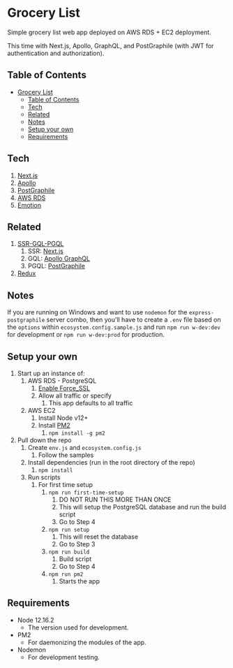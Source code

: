 # Grocery List

Simple grocery list web app deployed on AWS RDS + EC2 deployment.

This time with Next.js, Apollo, GraphQL, and PostGraphile (with JWT for authentication and authorization).

## Table of Contents

- [Grocery List](#grocery-list)
  - [Table of Contents](#table-of-contents)
  - [Tech](#tech)
  - [Related](#related)
  - [Notes](#notes)
  - [Setup your own](#setup-your-own)
  - [Requirements](#requirements)

## Tech

1. [Next.js](https://github.com/zeit/next.js/tree/canary/examples/api-routes-apollo-server-and-client)
2. [Apollo](https://www.apollographql.com)
3. [PostGraphile](https://www.graphile.org/postgraphile)
4. [AWS RDS](https://aws.amazon.com/rds)
5. [Emotion](https://emotion.sh/docs/introduction)

## Related

1. [SSR-GQL-PGQL](https://github.com/xreic/grocerylist)
   1. SSR: [Next.js](https://nextjs.org)
   2. GQL: [Apollo GraphQL](https://www.apollographql.com)
   3. PGQL: [PostGraphile](https://www.graphile.org/postgraphile)
2. [Redux](https://github.com/xreic/hrla35-grocery-list/tree/redux)

## Notes

If you are running on Windows and want to use `nodemon` for the `express-postgraphile` server combo, then you'll have to create a `.env` file based on the `options` within `ecosystem.config.sample.js` and run `npm run w-dev:dev` for development or `npm run w-dev:prod` for production.

## Setup your own

1. Start up an instance of:
   1. AWS RDS - PostgreSQL
      1. [Enable Force_SSL](https://stackoverflow.com/questions/35247347/point-heroku-application-to-aws-rds-database)
      2. Allow all traffic or specify
         1. This app defaults to all traffic
   2. AWS EC2
      1. Install Node v12+
      2. Install [PM2](https://github.com/Unitech/pm2)
         1. `npm install -g pm2`
2. Pull down the repo
   1. Create `env.js` and `ecosystem.config.js`
      1. Follow the samples
   2. Install dependencies (run in the root directory of the repo)
      1. `npm install`
   3. Run scripts
      1. For first time setup
         1. `npm run first-time-setup`
            1. DO NOT RUN THIS MORE THAN ONCE
            2. This will setup the PostgreSQL database and run the build script
            3. Go to Step 4
         2. `npm run setup`
            1. This will reset the database
            2. Go to Step 3
         3. `npm run build`
            1. Build script
            2. Go to Step 4
         4. `npm run pm2`
            1. Starts the app

## Requirements

- Node 12.16.2
  - The version used for development.
- PM2
  - For daemonizing the modules of the app.
- Nodemon
  - For development testing.
